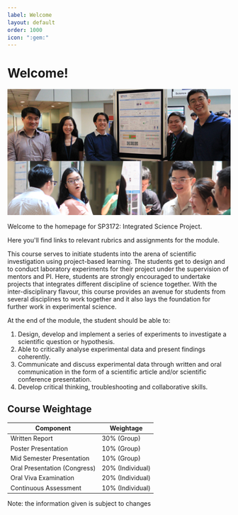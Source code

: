 ```yaml
---
label: Welcome
layout: default
order: 1000
icon: ":gem:"
---
```

# Welcome!

![](</Resources/README/PosterPresentations2023.png>)

Welcome to the homepage for SP3172: Integrated Science Project. 

Here you'll find links to relevant rubrics and assignments for the module.

This course serves to initiate students into the arena of scientific investigation using project-based learning. The students get to design and to conduct laboratory experiments for their project under the supervision of mentors and PI. Here, students are strongly encouraged to undertake projects that integrates different discipline of science together. With the inter-disciplinary flavour, this course provides an avenue for students from several disciplines to work together and it also lays the foundation for further work in experimental science.

At the end of the module, the student should be able to:
1. Design, develop and implement a series of experiments to investigate a scientific question or hypothesis.
2. Able to critically analyse experimental data and present findings coherently.
3. Communicate and discuss experimental data through written and oral communication in the form of a scientific article and/or scientific conference presentation.
4. Develop critical thinking, troubleshooting and collaborative skills.

## Course Weightage

| Component                    | Weightage                 |
|------------------------------|---------------------------|
| Written Report               | 30% (Group)               |
| Poster Presentation          | 10% (Group)               |
| Mid Semester Presentation    | 10% (Group)               |
| Oral Presentation (Congress) | 20% (Individual)          |
| Oral Viva Examination        | 20% (Individual)          |
| Continuous Assessment        | 10% (Individual)          |

Note: the information given is subject to changes